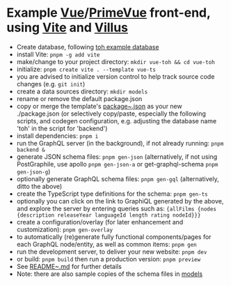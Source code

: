 # Example [Vue](https://vuejs.org)/[PrimeVue](https://github.com/primefaces/primevue) front-end, using [Vite](https://github.com/vitejs/vite) and [Villus](https://github.com/logaretm/villus)

- Create database, following [toh example database](toh-example.md)
- install Vite: `pnpm -g add vite`
- make/change to your project directory: `mkdir vue-toh && cd vue-toh`
- initialize: `pnpm create vite . --template vue-ts`
- you are advised to initialize version control to help track source code changes (e.g. `git init`)
- create a data sources directory: `mkdir models`
- rename or remove the default package.json
- copy or merge the template's [package~.json](https://github.com/tjme/opinionate/blob/master/templates/primevue/package~.json) as your new ./package.json (or selectively copy/paste, especially the following scripts, and codegen configuration, e.g. adjusting the database name 'toh' in the script for 'backend')
- install dependencies: `pnpm i`
- run the GraphQL server (in the background), if not already running: `pnpm backend &`
- generate JSON schema files: `pnpm gen-json` (alternatively, if not using PostGraphile, use apollo `pnpm gen-json-a` or get-graphql-schema `pnpm gen-json-g`)
- optionally generate GraphQL schema files: `pnpm gen-gql` (alternatively, ditto the above)
- create the TypeScript type definitions for the schema: `pnpm gen-ts`
- optionally you can click on the link to GraphiQL generated by the above, and explore the server by entering queries such as: `{allFilms {nodes {description releaseYear languageId length rating nodeId}}}`
- create a configuration/overlay (for later enhancement and customization): `pnpm gen-overlay`
- to automatically (re)generate fully functional components/pages for each GraphQL node/entity, as well as common items: `pnpm gen`
- run the development server, to deliver your new website: `pnpm dev`
- or build: `pnpm build` then run a production version: `pnpm preview`
- See [README~.md](templates/primevue/README~.md) for further details
- Note: there are also sample copies of the schema files in [models](https://github.com/tjme/opinionate/blob/master/models)
